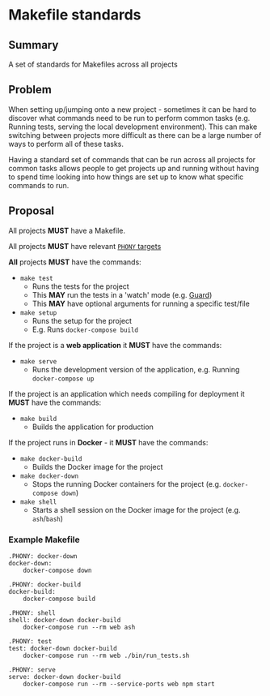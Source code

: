 # Makefile standards

## Summary

A set of standards for Makefiles across all projects

## Problem

When setting up/jumping onto a new project - sometimes it can be hard to discover what commands
need to be run to perform common tasks (e.g. Running tests, serving the local development environment).
This can make switching between projects more difficult as there can be a large number of ways to perform
all of these tasks.

Having a standard set of commands that can be run across all projects for common tasks
allows people to get projects up and running without having to spend time looking into
how things are set up to know what specific commands to run.


## Proposal

All projects **MUST** have a Makefile.

All projects **MUST** have relevant [`PHONY` targets](https://www.gnu.org/software/make/manual/html_node/Phony-Targets.html)

**All** projects **MUST** have the commands:
- `make test`
  - Runs the tests for the project
  - This **MAY** run the tests in a 'watch' mode (e.g. [Guard](https://github.com/guard/guard))
  - This **MAY** have optional arguments for running a specific test/file
- `make setup`
  - Runs the setup for the project
  - E.g. Runs `docker-compose build`

If the project is a **web application** it **MUST** have the commands:
- `make serve` 
  - Runs the development version of the application, e.g. Running `docker-compose up`

If the project is an application which needs compiling for deployment it **MUST** have the commands:
- `make build`
  - Builds the application for production

If the project runs in **Docker** - it **MUST** have the commands:
- `make docker-build` 
  - Builds the Docker image for the project
- `make docker-down`
  - Stops the running Docker containers for the project (e.g. `docker-compose down`)
- `make shell`
  - Starts a shell session on the Docker image for the project (e.g. `ash`/`bash`)

### Example Makefile

```make
.PHONY: docker-down
docker-down:
	docker-compose down

.PHONY: docker-build
docker-build:
	docker-compose build

.PHONY: shell
shell: docker-down docker-build
	docker-compose run --rm web ash

.PHONY: test
test: docker-down docker-build
	docker-compose run --rm web ./bin/run_tests.sh

.PHONY: serve
serve: docker-down docker-build
	docker-compose run --rm --service-ports web npm start
```

